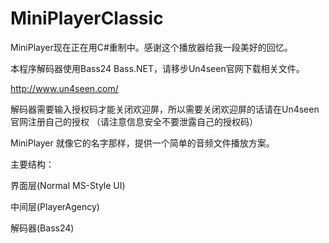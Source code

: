 MiniPlayerClassic
=================
MiniPlayer现在正在用C#重制中。感谢这个播放器给我一段美好的回忆。

本程序解码器使用Bass24 Bass.NET，请移步Un4seen官网下载相关文件。

http://www.un4seen.com/

解码器需要输入授权码才能关闭欢迎屏，所以需要关闭欢迎屏的话请在Un4seen官网注册自己的授权
（请注意信息安全不要泄露自己的授权码）

MiniPlayer 就像它的名字那样，提供一个简单的音频文件播放方案。


主要结构：

界面层(Normal MS-Style UI)

中间层(PlayerAgency)

解码器(Bass24)



